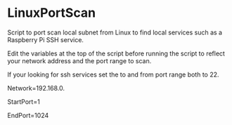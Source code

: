 # LinuxPortScan
Script to port scan local subnet from Linux to find local services such as a Raspberry Pi SSH service.

Edit the variables at the top of the script before running the script to reflect your network address
and the port range to scan.

If your looking for ssh services set the to and from port range both to 22.

Network=192.168.0.

StartPort=1

EndPort=1024

